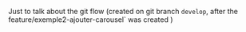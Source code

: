 Just to talk about the git flow (created on git branch `develop`, after the feature/exemple2-ajouter-carousel` was created )
